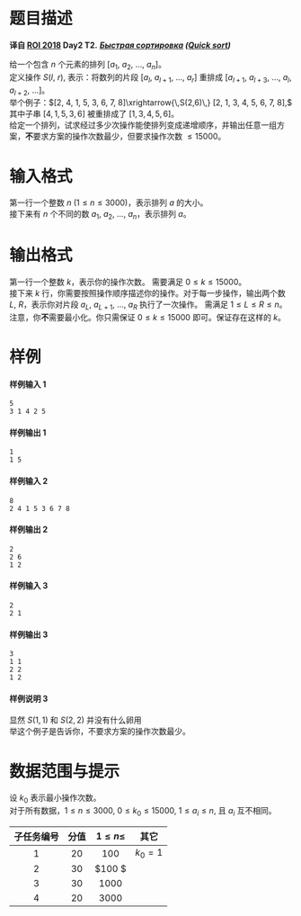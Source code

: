 
# 题目描述

**译自 [ROI 2018](http://neerc.ifmo.ru/school/archive/2017-2018.html) Day2 T2.** ***[Быстрая сортировка](http://neerc.ifmo.ru/school/archive/2017-2018/ru-olymp-roi-2018-day2.pdf) ([Quick sort](http://codeforces.com/gym/102154/problem/C))***

给一个包含 $n$ 个元素的排列 $[a_1,$ $a_2,$ $\ldots,$ $a_n]$。  
定义操作 $S(l,$ $r),$ 表示：将数列的片段 $[a_l,$ $a_{l+1},$ $\ldots,$ $a_r]$ 重排成 $[a_{l+1},$ $a_{l+3},$ $\ldots,$ $a_l,$ $a_{l+2},$ $\ldots]$。  
举个例子：$[2, 4, 1, 5, 3, 6, 7, 8]\xrightarrow{\,S(2,6)\,} [2, 1, 3, 4, 5, 6, 7, 8],$ 其中子串 $[4, 1, 5, 3, 6]$ 被重排成了 $[1, 3, 4, 5, 6]$。  
给定一个排列，试求经过多少次操作能使排列变成递增顺序，并输出任意一组方案，**不**要求方案的操作次数最少，但要求操作次数 $\leqslant 15000$。

# 输入格式

第一行一个整数 $n\ \left( 1 \leqslant n \leqslant 3000 \right)$，表示排列 $a$ 的大小。  
接下来有 $n$ 个不同的数 $a_1,\ a_2,\ \ldots,\ a_n$，表示排列 $a$。

# 输出格式

第一行一个整数 $k$，表示你的操作次数。 需要满足 $0 \leqslant k \leqslant 15000$。  
接下来 $k$ 行，你需要按照操作顺序描述你的操作。对于每一步操作，输出两个数 $L$, $R$，表示你对片段 $a_L,\ a_{L+1},\ \ldots,\ a_R$ 执行了一次操作。 需满足 $1 \leqslant L \leqslant R \leqslant n$。  
注意，你**不**需要最小化。你只需保证 $0 \leqslant k \leqslant 15000$ 即可。保证存在这样的 $k$。

# 样例

#### 样例输入 1
```plain
5
3 1 4 2 5
```

#### 样例输出 1
```plain
1
1 5
```

#### 样例输入 2
```plain
8
2 4 1 5 3 6 7 8
```

#### 样例输出 2
```plain
2
2 6
1 2
```

#### 样例输入 3
```plain
2
2 1
```

#### 样例输出 3
```plain
3
1 1
2 2
1 2
```

#### 样例说明 3
显然 $S(1,1)$ 和 $S(2,2)$ 并没有什么卵用  
举这个例子是告诉你，不要求方案的操作次数最少。

# 数据范围与提示

设 $k_0$ 表示最小操作次数。    
对于所有数据，$1\leqslant n\leqslant 3000,$ $0\leqslant k_0\leqslant 15000,$ $1\leqslant a_i\leqslant n,$ 且 $a_i$ 互不相同。 

|子任务编号|分值|$1\leqslant n\leqslant$|其它|
|:-:|:-:|:-:|:-:|
|1|20|$100$|$k_0=1$|
|2|30|$100 $||
|3|&nbsp;30&nbsp;|$1000$|&nbsp;|
|4|20|$3000$||

